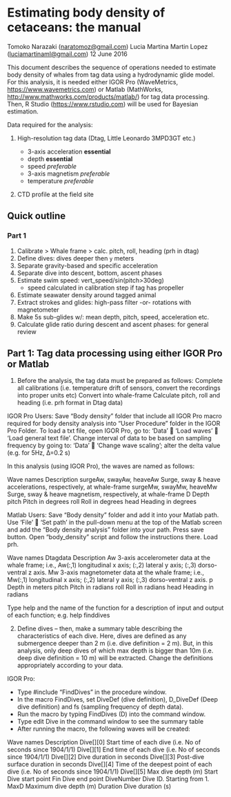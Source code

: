 # Estimating body density of cetaceans: the manual


Tomoko Narazaki (naratomoz@gmail.com)
Lucia Martina Martin Lopez (luciamartinaml@gmail.com)
12 June 2016


This document describes the sequence of operations needed to estimate body
density of whales from tag data using a hydrodynamic glide model. For this
analysis, it is needed either IGOR Pro (WaveMetrics,
https://www.wavemetrics.com) or Matlab (MathWorks,
http://www.mathworks.com/products/matlab/) for tag data processing. Then, R
Studio (https://www.rstudio.com) will be used for Bayesian estimation.


Data required for the analysis:

1. High-resolution tag data (Dtag, Little Leonardo 3MPD3GT etc.) 
   * 3-axis acceleration **essential** 
   * depth **essential**
   * speed *preferable*
   * 3-axis magnetism *preferable*
   * temperature *preferable*

2. CTD profile at the field site

## Quick outline

### Part 1
1. Calibrate > Whale frame > calc. pitch, roll, heading (prh in dtag)
2. Define dives: dives deeper then `y` meters
3. Separate gravity-based and specific acceleration
4. Separate dive into descent, bottom, ascent phases
5. Estimate swim speed: vert_speed/sin(pitch>30deg)
   * speed calculated in calibration step if tag has propeller
6. Estimate seawater density around tagged animal
7. Extract strokes and glides: high-pass filter -or- rotations with magnetometer
8. Make 5s sub-glides w/: mean depth, pitch, speed, acceleration etc.
9. Calculate glide ratio during descent and ascent phases: for general review


## Part 1: Tag data processing using either IGOR Pro or Matlab

1. Before the analysis, the tag data must be prepared as follows: Complete all
   calibrations (i.e. temperature drift of sensors, convert the recordings into
   proper units etc) Convert into whale-frame Calculate pitch, roll and heading
   (i.e. prh format in Dtag data)


IGOR Pro Users:
Save “Body density” folder that include all IGOR Pro macro required for body
density analysis into “User Procedure” folder in the IGOR Pro Folder.  To load
a txt file, open IGOR Pro, go to: ‘Data’  ‘Load waves’  ‘Load general text
file’.  Change interval of data to be based on sampling frequency by going to:
‘Data’  ‘Change wave scaling’; alter the delta value (e.g. for 5Hz, Δ=0.2 s)

In this analysis (using IGOR Pro), the waves are named as follows:

Wave names                Description
surgeAw, swayAw, heaveAw  Surge, sway & heave accelerations, respectively, at whale-frame
surgeMw, swayMw, heaveMw  Surge, sway & heave magnetism, respectively, at whale-frame
D                         Depth
pitch                     Pitch in degrees
roll                      Roll in degrees
head                      Heading in degrees

Matlab Users:
Save “Body density” folder and add it into your Matlab path. 
Use ‘File’  ‘Set path’ in the pull-down menu at the top of the Matlab screen and add the “Body density analysis” folder into your path. Press save button. 
Open “body_density” script and follow the instructions there.
Load prh. 

Wave names Dtagdata  Description
Aw                   3-axis accelerometer data at the whale frame; i.e.,
                     Aw(:,1) longitudinal x axis; (:,2) lateral y axis;
                     (:,3) dorso-ventral z axis.
Mw                   3-axis magnetometer data at the whale frame; i.e.,
                     Mw(:,1) longitudinal x axis; (:,2) lateral y axis;
                     (:,3) dorso-ventral z axis.
p                    Depth in meters
pitch                Pitch in radians
roll                 Roll in radians
head                 Heading in radians

Type help and the name of the function for a description of input and output of
each function; e.g. help finddives


2. Define dives – then, make a summary table describing the characteristics of
   each dive.  Here, dives are defined as any submergence deeper than 2 m (i.e.
   dive definition = 2 m). But, in this analysis, only deep dives of which max
   depth is bigger than 10m (i.e. deep dive definition = 10 m) will be extracted.
   Change the definitions appropriately according to your data.

IGOR Pro:
* Type #include “FindDives” in the procedure window.
* In the macro FindDives, set DiveDef (dive definition), D_DiveDef (Deep dive
  definition) and fs (sampling frequency of depth data). 
* Run the macro by typing FindDives (D) into the command window. 
* Type edit Dive in the command window to see the summary table
* After running the macro, the following waves will be created:


Wave names  Description
Dive[][0]   Start time of each dive (i.e. No of seconds since 1904/1/1)
Dive[][1]   End time of each dive (i.e. No of seconds since 1904/1/1)
Dive[][2]   Dive duration in seconds
Dive[][3]   Post-dive surface duration in seconds
Dive[][4]   Time of the deepest point of each dive (i.e. No of seconds since 1904/1/1) 
Dive[][5]   Max dive depth (m)
Start       Dive start point
Fin         Dive end point
DiveNumber  Dive ID. Starting from 1.
MaxD        Maximum dive depth (m)
Duration    Dive duration (s)
